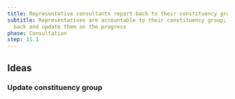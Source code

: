 ```yaml
---
title: Representative consultants report back to their constituency group
subtitle: Representatives are accountable to their constituency group; they go
  back and update them on the progress
phase: Consultation
step: 11.1
---
```

## Ideas

### Update constituency group